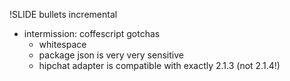 !SLIDE bullets incremental

* intermission: coffescript gotchas
  * whitespace
  * package json is very very sensitive
  * hipchat adapter is compatible with exactly 2.1.3 (not 2.1.4!)